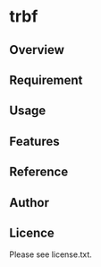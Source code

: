 # trbf 

## Overview


## Requirement


## Usage


## Features


## Reference


## Author


## Licence

Please see license.txt.
